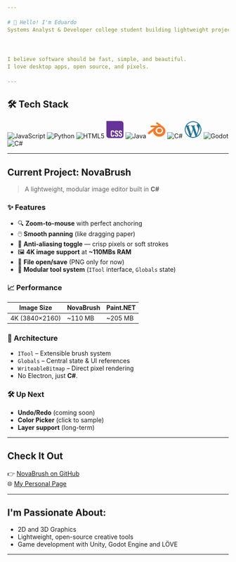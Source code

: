 ```yaml
---

# 👋 Hello! I'm Eduardo  
Systems Analyst & Developer college student building lightweight projects.



I believe software should be fast, simple, and beautiful. 
I love desktop apps, open source, and pixels.

---
```


## 🛠️ Tech Stack

<div align="left">
  <img src="https://raw.githubusercontent.com/danielcranney/readme-generator/main/public/icons/skills/javascript-colored.svg" height="40" alt="JavaScript" />
  <img src="https://raw.githubusercontent.com/danielcranney/readme-generator/main/public/icons/skills/python-colored.svg" height="40" alt="Python" />
  <img src="https://raw.githubusercontent.com/danielcranney/profileme-dev/refs/heads/main/public/icons/skills/html5.svg" height="40" alt="HTML5" />
  <img src="https://raw.githubusercontent.com/danielcranney/profileme-dev/refs/heads/main/public/icons/skills/css3-colored.svg" height="40" alt="CSS3" />
  <img src="https://raw.githubusercontent.com/danielcranney/profileme-dev/refs/heads/main/public/icons/skills/java-colored.svg" height="40" alt="Java" />
  <img src="https://raw.githubusercontent.com/danielcranney/profileme-dev/refs/heads/main/public/icons/skills/blender-colored.svg" height="40" alt="Blender" />
  <img src="https://raw.githubusercontent.com/danielcranney/profileme-dev/refs/heads/main/public/icons/skills/c-colored.svg" height="40" alt="C#" />
  <img src="https://raw.githubusercontent.com/danielcranney/profileme-dev/refs/heads/main/public/icons/skills/wordpress-colored.svg" height="40" alt="WordPress" />
  <img src="https://godotengine.org/assets/press/icon_color.svg" height="40" alt="Godot" />
  <img src="https://raw.githubusercontent.com/danielcranney/profileme-dev/refs/heads/main/public/icons/skills/csharp-colored.svg" height="40" alt="C#" />  
</div>

---

##  Current Project: **NovaBrush**

> A lightweight, modular image editor built in **C#**  

### ✨ Features
- 🔍 **Zoom-to-mouse** with perfect anchoring  
- 🖱️ **Smooth panning** (like dragging paper)  
- 🎯 **Anti-aliasing toggle** — crisp pixels or soft strokes  
- 🖼️ **4K image support** at **~110MBs RAM**
- 💾 **File open/save** (PNG only for now)  
- 🧩 **Modular tool system** (`ITool` interface, `Globals` state)

### 📈 Performance
| Image Size | NovaBrush | Paint.NET |
|-----------|----------|----------------|
| 4K (3840×2160) | ~110 MB | ~205 MB |

### 📂 Architecture
- `ITool` – Extensible brush system
- `Globals` – Central state & UI references
- `WriteableBitmap` – Direct pixel rendering
- No Electron, just **C#**.

### 🛠️ Up Next
- **Undo/Redo** (coming soon)
- **Color Picker** (click to sample)
- **Layer support** (long-term)

---

##  Check It Out
👉 [NovaBrush on GitHub](https://github.com/eduardodias2002/NovaBrush_2-brushsys)  
🌐 [My Personal Page](https://eduardodias2002.github.io)

---

##  I'm Passionate About:
- 2D and 3D Graphics 
- Lightweight, open-source creative tools
- Game development with Unity, Godot Engine and LÖVE 

---
